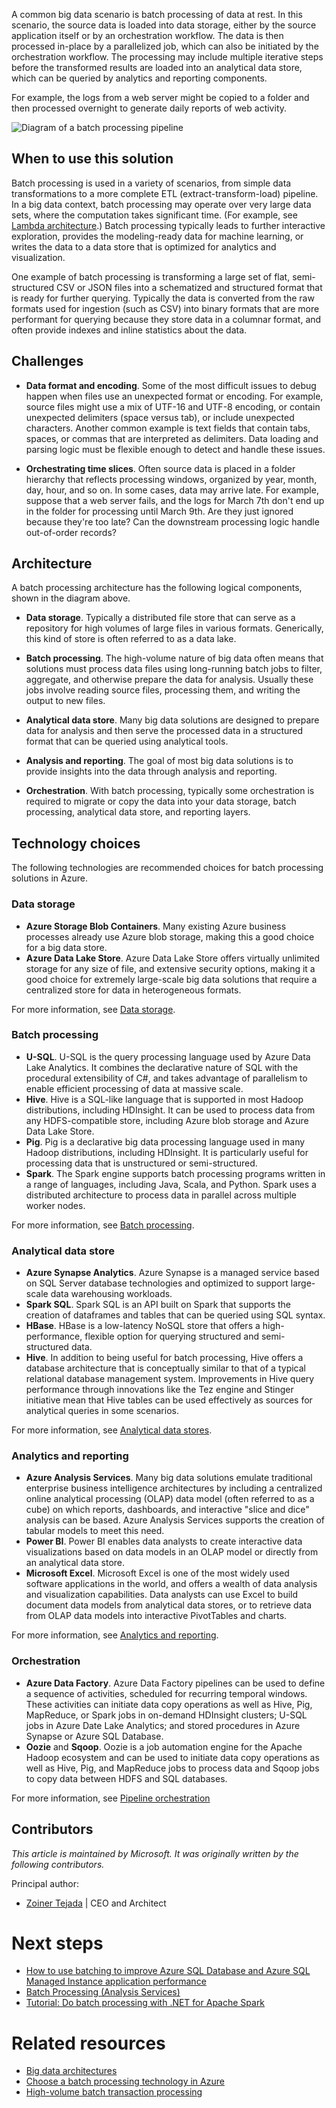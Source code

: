 A common big data scenario is batch processing of data at rest. In this scenario, the source data is loaded into data storage, either by the source application itself or by an orchestration workflow. The data is then processed in-place by a parallelized job, which can also be initiated by the orchestration workflow. The processing may include multiple iterative steps before the transformed results are loaded into an analytical data store, which can be queried by analytics and reporting components.

For example, the logs from a web server might be copied to a folder and then processed overnight to generate daily reports of web activity.

![Diagram of a batch processing pipeline](./images/batch-pipeline.png)

## When to use this solution

Batch processing is used in a variety of scenarios, from simple data transformations to a more complete ETL (extract-transform-load) pipeline. In a big data context, batch processing may operate over very large data sets, where the computation takes significant time. (For example, see [Lambda architecture](../big-data/index.yml#lambda-architecture).) Batch processing typically leads to further interactive exploration, provides the modeling-ready data for machine learning, or writes the data to a data store that is optimized for analytics and visualization.

One example of batch processing is transforming a large set of flat, semi-structured CSV or JSON files into a schematized and structured format that is ready for further querying. Typically the data is converted from the raw formats used for ingestion (such as CSV) into binary formats that are more performant for querying because they store data in a columnar format, and often provide indexes and inline statistics about the data.

## Challenges

- **Data format and encoding**. Some of the most difficult issues to debug happen when files use an unexpected format or encoding. For example, source files might use a mix of UTF-16 and UTF-8 encoding, or contain unexpected delimiters (space versus tab), or include unexpected characters. Another common example is text fields that contain tabs, spaces, or commas that are interpreted as delimiters. Data loading and parsing logic must be flexible enough to detect and handle these issues.

- **Orchestrating time slices**. Often source data is placed in a folder hierarchy that reflects processing windows, organized by year, month, day, hour, and so on. In some cases, data may arrive late. For example, suppose that a web server fails, and the logs for March 7th don't end up in the folder for processing until March 9th. Are they just ignored because they're too late? Can the downstream processing logic handle out-of-order records?

## Architecture

A batch processing architecture has the following logical components, shown in the diagram above.

- **Data storage**. Typically a distributed file store that can serve as a repository for high volumes of large files in various formats. Generically, this kind of store is often referred to as a data lake.

- **Batch processing**. The high-volume nature of big data often means that solutions must process data files using long-running batch jobs to filter, aggregate, and otherwise prepare the data for analysis. Usually these jobs involve reading source files, processing them, and writing the output to new files.

- **Analytical data store**. Many big data solutions are designed to prepare data for analysis and then serve the processed data in a structured format that can be queried using analytical tools.

- **Analysis and reporting**. The goal of most big data solutions is to provide insights into the data through analysis and reporting.

- **Orchestration**. With batch processing, typically some orchestration is required to migrate or copy the data into your data storage, batch processing, analytical data store, and reporting layers.

## Technology choices

The following technologies are recommended choices for batch processing solutions in Azure.

### Data storage

- **Azure Storage Blob Containers**. Many existing Azure business processes already use Azure blob storage, making this a good choice for a big data store.
- **Azure Data Lake Store**. Azure Data Lake Store offers virtually unlimited storage for any size of file, and extensive security options, making it a good choice for extremely large-scale big data solutions that require a centralized store for data in heterogeneous formats.

For more information, see [Data storage](../technology-choices/data-storage.md).

<!-- markdownlint-disable MD024 -->

### Batch processing

<!-- markdownlint-enable MD024 -->

- **U-SQL**. U-SQL is the query processing language used by Azure Data Lake Analytics. It combines the declarative nature of SQL with the procedural extensibility of C#, and takes advantage of parallelism to enable efficient processing of data at massive scale.
- **Hive**. Hive is a SQL-like language that is supported in most Hadoop distributions, including HDInsight. It can be used to process data from any HDFS-compatible store, including Azure blob storage and Azure Data Lake Store.
- **Pig**. Pig is a declarative big data processing language used in many Hadoop distributions, including HDInsight. It is particularly useful for processing data that is unstructured or semi-structured.
- **Spark**. The Spark engine supports batch processing programs written in a range of languages, including Java, Scala, and Python. Spark uses a distributed architecture to process data in parallel across multiple worker nodes.

For more information, see [Batch processing](../technology-choices/batch-processing.md).

### Analytical data store

- **Azure Synapse Analytics**. Azure Synapse is a managed service based on SQL Server database technologies and optimized to support large-scale data warehousing workloads.
- **Spark SQL**. Spark SQL is an API built on Spark that supports the creation of dataframes and tables that can be queried using SQL syntax.
- **HBase**. HBase is a low-latency NoSQL store that offers a high-performance, flexible option for querying structured and semi-structured data.
- **Hive**. In addition to being useful for batch processing, Hive offers a database architecture that is conceptually similar to that of a typical relational database management system. Improvements in Hive query performance through innovations like the Tez engine and Stinger initiative mean that Hive tables can be used effectively as sources for analytical queries in some scenarios.

For more information, see [Analytical data stores](../technology-choices/analytical-data-stores.md).

### Analytics and reporting

- **Azure Analysis Services**. Many big data solutions emulate traditional enterprise business intelligence architectures by including a centralized online analytical processing (OLAP) data model (often referred to as a cube) on which reports, dashboards, and interactive "slice and dice" analysis can be based. Azure Analysis Services supports the creation of tabular models to meet this need.
- **Power BI**. Power BI enables data analysts to create interactive data visualizations based on data models in an OLAP model or directly from an analytical data store.
- **Microsoft Excel**. Microsoft Excel is one of the most widely used software applications in the world, and offers a wealth of data analysis and visualization capabilities. Data analysts can use Excel to build document data models from analytical data stores, or to retrieve data from OLAP data models into interactive PivotTables and charts.

For more information, see [Analytics and reporting](../technology-choices/analysis-visualizations-reporting.md).

### Orchestration

- **Azure Data Factory**. Azure Data Factory pipelines can be used to define a sequence of activities, scheduled for recurring temporal windows. These activities can initiate data copy operations as well as Hive, Pig, MapReduce, or Spark jobs in on-demand HDInsight clusters; U-SQL jobs in Azure Date Lake Analytics; and stored procedures in Azure Synapse or Azure SQL Database.
- **Oozie** and **Sqoop**. Oozie is a job automation engine for the Apache Hadoop ecosystem and can be used to initiate data copy operations as well as Hive, Pig, and MapReduce jobs to process data and Sqoop jobs to copy data between HDFS and SQL databases.

For more information, see [Pipeline orchestration](../technology-choices/pipeline-orchestration-data-movement.md)

## Contributors

*This article is maintained by Microsoft. It was originally written by the following contributors.*

Principal author:

- [Zoiner Tejada](https://www.linkedin.com/in/zoinertejada) | CEO and Architect

# Next steps

- [How to use batching to improve Azure SQL Database and Azure SQL Managed Instance application performance](/azure/azure-sql/performance-improve-use-batching)
- [Batch Processing (Analysis Services)](/analysis-services/multidimensional-models/batch-processing-analysis-services)
- [Tutorial: Do batch processing with .NET for Apache Spark](/dotnet/spark/tutorials/batch-processing)

# Related resources

- [Big data architectures](index.yml)
- [Choose a batch processing technology in Azure](../technology-choices/batch-processing.md)
- [High-volume batch transaction processing](../../example-scenario/mainframe/process-batch-transactions.yml)